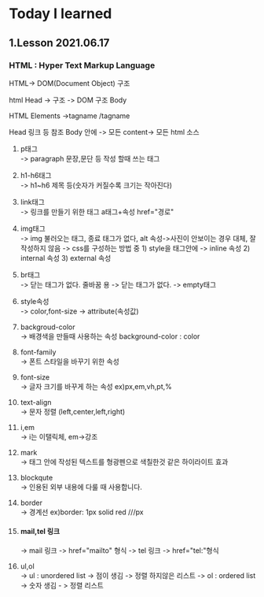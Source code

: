 <h1>Today I learned</h1>
<h2>1.Lesson 2021.06.17</h2>
<h3> HTML : Hyper Text Markup Language</h3>
HTML-> DOM(Document Object) 구조

html
Head -> 구조 -> DOM 구조
Body

HTML Elements
->tagname /tagname

Head 링크 등 참조
Body 안에 -> 모든 content-> 모든 html 소스

1. p태그<br>
   -> paragraph 문장,문단 등 작성 할때 쓰는 태그

2. h1-h6태그<br>
   -> h1~h6 제목 등(숫자가 커질수록 크기는 작아진다)

3. link태그<br>
   -> 링크를 만들기 위한 태그 a태그+속성 href="경로"

4. img태그<br>
   -> img 불러오는 태그, 종료 태그가 없다, alt 속성->사진이 안보이는 경우 대체, 잘 작성하지 않음
   -> css를 구성하는 방법 중 1) style을 태그안에 -> inline 속성 2) internal 속성 3) external 속성

5. br태그<br>
   -> 닫는 태그가 없다. 줄바꿈 용
   -> 닫는 태그가 없다. -> empty태그

6. style속성 <br>
   -> color,font-size -> attribute(속성값)

7. backgroud-color<br>
   -> 배경색을 만들때 사용하는 속성 background-color : color

8. font-family<br>
   -> 폰트 스타일을 바꾸기 위한 속성

9. font-size<br>
   -> 글자 크기를 바꾸게 하는 속성 ex)px,em,vh,pt,%

10. text-align<br>
    -> 문자 정렬 (left,center,left,right)

11. i,em<br>
    -> i는 이탤릭체, em->강조

12. mark<br>
    -> 태그 안에 작성된 텍스트를 형광펜으로 색칠한것 같은 하이라이트 효과

13. blockqute<br>
    -> 인용된 외부 내용에 다룰 때 사용합니다.

14. border<br>
    -> 경계선 ex)border: 1px solid red ///px

15. <h4>mail,tel 링크</h4>
    -> mail 링크 -> href="mailto" 형식 
    -> tel 링크 -> href="tel:"형식

16. ul,ol<br>
    -> ul : unordered list -> 점이 생김 -> 정렬 하지않은 리스트
    -> ol : ordered list -> 숫자 생김 - > 정렬 리스트
